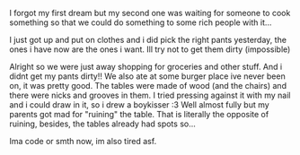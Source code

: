 I forgot my first dream but my second one was waiting for someone to cook something so that we could do something to some rich people with it...

I just got up and put on clothes and i did pick the right pants yesterday, the ones i have now are the ones i want. Ill try not to get them dirty (impossible)

Alright so we were just away shopping for groceries and other stuff. And i didnt get my pants dirty!! We also ate at some burger place ive never been on, it was pretty good. The tables were made of wood (and the chairs) and there were nicks and grooves in them. I tried pressing against it with my nail and i could draw in it, so i drew a boykisser :3
Well almost fully but my parents got mad for "ruining" the table. That is literally the opposite of ruining, besides, the tables already had spots so...

Ima code or smth now, im also tired asf.